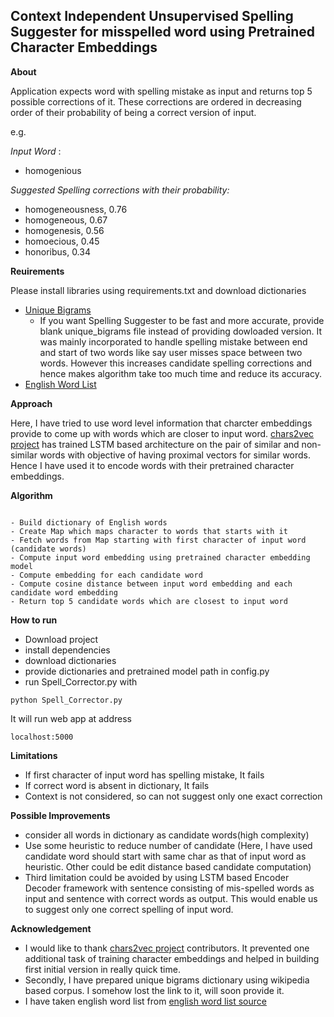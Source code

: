## Context Independent Unsupervised Spelling Suggester for misspelled word using Pretrained Character Embeddings

**About**

Application expects word with spelling mistake as input and returns top 5 possible corrections of it. These corrections are ordered in 
decreasing order of their probability of being a correct version of input.

e.g. 

*Input Word* : 
- homogenious

*Suggested Spelling corrections with their probability:*

- homogeneousness, 0.76
- homogeneous, 0.67
- homogenesis, 0.56
- homoecious, 0.45
- honoribus, 0.34

**Reuirements**

Please install libraries using requirements.txt and download dictionaries
- [Unique Bigrams](https://drive.google.com/file/d/1_HaGierUJNIj1fPrW5IjMPIQecNVM_DT/view?usp=sharing) 
  - If you want Spelling Suggester to be fast and more accurate, provide blank unique_bigrams file instead of providing dowloaded version. It was mainly incorporated to handle spelling mistake between end and start of two words like say user misses space between two words. However this increases candidate spelling corrections and hence makes algorithm take too much time and reduce its accuracy.
- [English Word List](https://drive.google.com/file/d/1lprx1kDcERFtokKqQYxpiH_GkS6vn7d4/view?usp=sharing)

**Approach**

Here, I have tried to use word level information that charcter embeddings provide to come up with words which are closer to input word. 
[chars2vec project](https://github.com/IntuitionEngineeringTeam/chars2vec) has trained LSTM based architecture on the pair of similar and non-similar words with objective of having proximal vectors for similar words. Hence I have used it to encode words with their pretrained character embeddings.

**Algorithm**

```

- Build dictionary of English words 
- Create Map which maps character to words that starts with it
- Fetch words from Map starting with first character of input word (candidate words)
- Compute input word embedding using pretrained character embedding model
- Compute embedding for each candidate word
- Compute cosine distance between input word embedding and each candidate word embedding
- Return top 5 candidate words which are closest to input word
```

**How to run**

- Download project
- install dependencies
- download dictionaries
- provide dictionaries and pretrained model path in config.py
- run Spell_Corrector.py with 
```
python Spell_Corrector.py
```
It will run web app at address 
```
localhost:5000
```

**Limitations**
- If first character of input word has spelling mistake, It fails
- If correct word is absent in dictionary, It fails
- Context is not considered, so can not suggest only one exact correction

**Possible Improvements**
- consider all words in dictionary as candidate words(high complexity)
- Use some heuristic to reduce number of candidate (Here, I have used candidate word should start with same char as that of input word as heuristic. 
Other could be edit distance based candidate computation)
- Third limitation could be avoided by using LSTM based Encoder Decoder framework with sentence consisting of mis-spelled words as input and sentence with 
correct words as output. This would enable us to suggest only one correct spelling of input word.

**Acknowledgement**
- I would like to thank [chars2vec project](https://github.com/IntuitionEngineeringTeam/chars2vec) contributors. It prevented one additional task of training character embeddings and helped in building first initial version in really quick time.
- Secondly, I have prepared unique bigrams dictionary using wikipedia based corpus. I somehow lost the link to it, will soon provide it.
- I have taken english word list from [english word list source](http://www-personal.umich.edu/~jlawler/wordlist.html)
